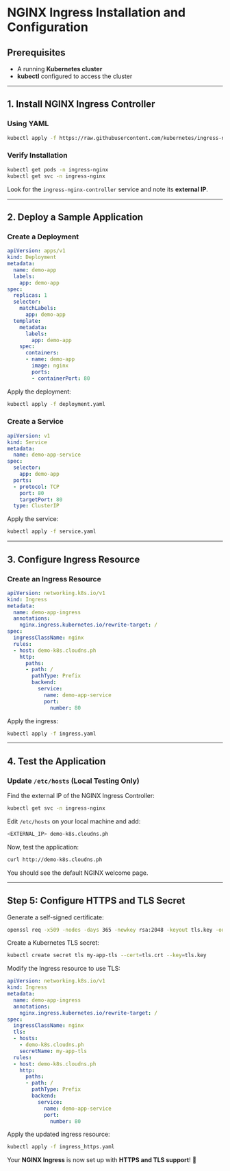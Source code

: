 # NGINX Ingress Installation and Configuration

## Prerequisites
- A running **Kubernetes cluster**
- **kubectl** configured to access the cluster

---

## 1. Install NGINX Ingress Controller

### **Using YAML**
```sh
kubectl apply -f https://raw.githubusercontent.com/kubernetes/ingress-nginx/controller-v1.12.0/deploy/static/provider/cloud/deploy.yaml
```

### **Verify Installation**
```sh
kubectl get pods -n ingress-nginx
kubectl get svc -n ingress-nginx
```
Look for the `ingress-nginx-controller` service and note its **external IP**.

---

## 2. Deploy a Sample Application

### **Create a Deployment**
```yaml
apiVersion: apps/v1
kind: Deployment
metadata:
  name: demo-app
  labels:
    app: demo-app
spec:
  replicas: 1
  selector:
    matchLabels:
      app: demo-app
  template:
    metadata:
      labels:
        app: demo-app
    spec:
      containers:
      - name: demo-app
        image: nginx
        ports:
        - containerPort: 80
```
Apply the deployment:
```sh
kubectl apply -f deployment.yaml
```

### **Create a Service**
```yaml
apiVersion: v1
kind: Service
metadata:
  name: demo-app-service
spec:
  selector:
    app: demo-app
  ports:
  - protocol: TCP
    port: 80
    targetPort: 80
  type: ClusterIP
```
Apply the service:
```sh
kubectl apply -f service.yaml
```

---

## 3. Configure Ingress Resource

### **Create an Ingress Resource**
```yaml
apiVersion: networking.k8s.io/v1
kind: Ingress
metadata:
  name: demo-app-ingress
  annotations:
    nginx.ingress.kubernetes.io/rewrite-target: /
spec:
  ingressClassName: nginx
  rules:
  - host: demo-k8s.cloudns.ph
    http:
      paths:
      - path: /
        pathType: Prefix
        backend:
          service:
            name: demo-app-service
            port:
              number: 80
```
Apply the ingress:
```sh
kubectl apply -f ingress.yaml
```

---

## 4. Test the Application

### **Update `/etc/hosts` (Local Testing Only)**
Find the external IP of the NGINX Ingress Controller:
```sh
kubectl get svc -n ingress-nginx
```
Edit `/etc/hosts` on your local machine and add:
```sh
<EXTERNAL_IP> demo-k8s.cloudns.ph
```

Now, test the application:
```sh
curl http://demo-k8s.cloudns.ph
```
You should see the default NGINX welcome page.

---


## Step 5: Configure HTTPS and TLS Secret

Generate a self-signed certificate:

```bash
openssl req -x509 -nodes -days 365 -newkey rsa:2048 -keyout tls.key -out tls.crt -subj "/CN=demo-k8s.cloudns.ph/O=myapp"
```

Create a Kubernetes TLS secret:

```bash
kubectl create secret tls my-app-tls --cert=tls.crt --key=tls.key
```

Modify the Ingress resource to use TLS:

```yaml
apiVersion: networking.k8s.io/v1
kind: Ingress
metadata:
  name: demo-app-ingress
  annotations:
    nginx.ingress.kubernetes.io/rewrite-target: /
spec:
  ingressClassName: nginx
  tls:
  - hosts:
    - demo-k8s.cloudns.ph
    secretName: my-app-tls
  rules:
  - host: demo-k8s.cloudns.ph
    http:
      paths:
      - path: /
        pathType: Prefix
        backend:
          service:
            name: demo-app-service
            port:
              number: 80
```

Apply the updated ingress resource:

```bash
kubectl apply -f ingress_https.yaml
```

Your **NGINX Ingress** is now set up with **HTTPS and TLS support**! 🚀



